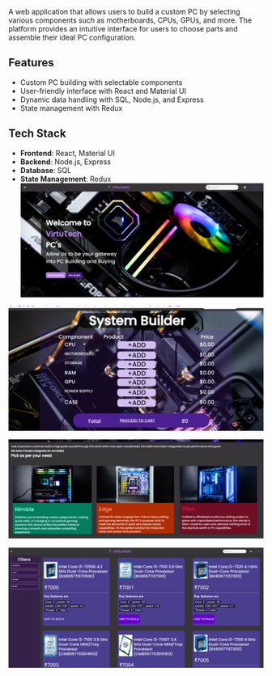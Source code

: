 A web application that allows users to build a custom PC by selecting various components such as motherboards, CPUs, GPUs, and more. The platform provides an intuitive interface for users to choose parts and assemble their ideal PC configuration.

## Features

- Custom PC building with selectable components
- User-friendly interface with React and Material UI
- Dynamic data handling with SQL, Node.js, and Express
- State management with Redux

## Tech Stack

- **Frontend**: React, Material UI
- **Backend**: Node.js, Express
- **Database**: SQL
- **State Management**: Redux
![Website UI ](Frontend/UI-1.png)

![Website UI ](Frontend/UI-2.png)

![Website UI ](Frontend/UI-3.png)

![Website UI ](Frontend/UI-4.png)
